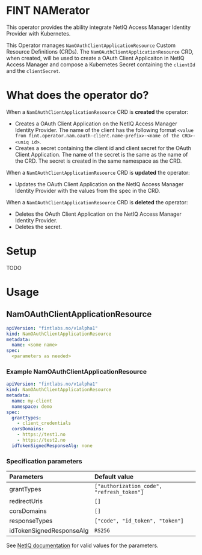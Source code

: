 # FINT NAMerator

This operator provides the ability integrate NetIQ Access Manager Identity Provider with Kubernetes.

This Operator manages `NamOAuthClientApplicationResource` Custom Resource Definitions (CRDs).
The `NamOAuthClientApplicationResource` CRD, when created, will be used to create a OAuth Client Applicaiton in
NetIQ Access Manager and compose a Kubernetes Secret containing the `clientId` and the `clientSecret`.

# What does the operator do?

When a `NamOAuthClientApplicationResource` CRD is **created** the operator:

- Creates a OAuth Client Application on the NetIQ Access Manager Identity Provider. The name of the client has the
  following
  format `<value from fint.operator.nam.oauth-client.name-prefix>-<name of the CRD>-<uniq id>`.
- Creates a secret containing the client id and client secret for the OAuth Client Application. The name of the secret
  is the same as the name of the CRD. The secret is created in the same namespace as the CRD.

When a `NamOAuthClientApplicationResource` CRD is **updated** the operator:

- Updates the OAuth Client Application on the NetIQ Access Manager Identity Provider with the values from the spec in
  the CRD.

When a `NamOAuthClientApplicationResource` CRD is **deleted** the operator:

- Deletes the OAuth Client Application on the NetIQ Access Manager Identity Provider.
- Deletes the secret.

# Setup

TODO

# Usage

## NamOAuthClientApplicationResource

```yaml
apiVersion: "fintlabs.no/v1alpha1"
kind: NamOAuthClientApplicationResource
metadata:
  name: <some name>
spec:
  <parameters as needed>
```

### Example NamOAuthClientApplicationResource

```yaml
apiVersion: "fintlabs.no/v1alpha1"
kind: NamOAuthClientApplicationResource
metadata:
  name: my-client
  namespace: demo
spec:
  grantTypes:
    - client_credentials
  corsDomains:
    - https://test1.no
    - https://test2.no
  idTokenSignedResponseAlg: none
```

### Specification parameters

| Parameters               | Default value                             |
|:-------------------------|:------------------------------------------|
| grantTypes               | `["authorization_code", "refresh_token"]` |
| redirectUris             | `[]`                                      |
| corsDomains              | `[]`                                      |
| responseTypes            | `["code", "id_token", "token"]`           |
| idTokenSignedResponseAlg | `RS256`                                   |

See [NetIQ documentation](https://www.microfocus.com/documentation/access-manager/developer-documentation-5.0/oauth-application-developer-guide/registration-endpoint-details.html#mod-client-app)
for valid values for the parameters.
